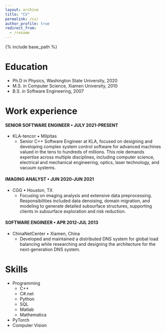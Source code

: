 ```yaml
---
layout: archive
title: "CV"
permalink: /cv/
author_profile: true
redirect_from:
  - /resume
---
```


{% include base_path %}

Education
======
* Ph.D in Physics, Washington State University, 2020
* M.S. in Computer Science, Xiamen University, 2010
* B.S. in Software Engineering, 2007

Work experience
======
#### SENIOR SOFTWARE ENGINEER • JULY 2021-PRESENT
* KLA-tencor • Milpitas
  * Senior C++ Software Engineer at KLA, focused on designing and developing complex system control software for advanced machines valued in the tens to hundreds of millions. This role demands expertise across multiple disciplines, including computer science, electrical and mechanical engineering, optics, laser technology, and vacuum systems.

#### IMAGING ANALYST • JUN 2020-JUN 2021
* CGG • Houston, TX
  * Focusing on imaging analysis and extensive data preprocessing. Responsibilities included data denoising, domain migration, and modeling to generate detailed subsurface structures, supporting clients in subsurface exploration and risk reduction.

#### SOFTWARE ENGINEER • APR 2012-JUL 2013
* ChinaNetCenter • Xiamen, China
  * Developed and maintained a distributed DNS system for global load balancing while researching and designing the architecture for the next-generation DNS system.
  
Skills
======
* Programming
  * C++
  * C#.net
  * Python
  * SQL
  * Matlab
  * Mathematica
* PyTorch
* Computer Vision
